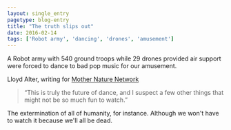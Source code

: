```yaml
---
layout: single_entry
pagetype: blog-entry
title: "The truth slips out"
date: 2016-02-14
tags: ['Robot army', 'dancing', 'drones', 'amusement']
---  
```

A Robot army with 540 ground troops while 29 drones provided air support were forced to dance to bad pop music for our amusement.

Lloyd Alter, writing for [Mother Nature Network][1]

 >“This is truly the future of dance, and I suspect a few other things that might not be so much fun to watch.”

The extermination of all of humanity, for instance. Although we won't have to watch it because we'll all be dead.

[1]:http://www.mnn.com/green-tech/gadgets-electronics/blogs/in-honor-chinese-new-year-here-are-540-dancing-robots?utm_source=fark&utm_medium=website&utm_content=link
